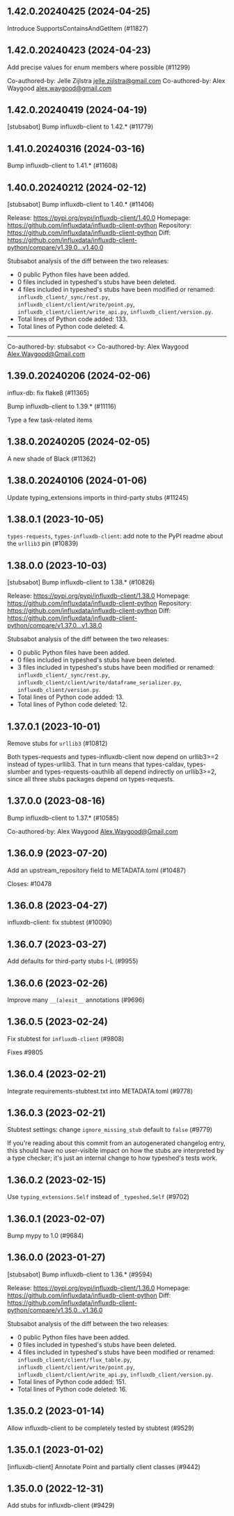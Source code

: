 ## 1.42.0.20240425 (2024-04-25)

Introduce SupportsContainsAndGetItem (#11827)

## 1.42.0.20240423 (2024-04-23)

Add precise values for enum members where possible (#11299)

Co-authored-by: Jelle Zijlstra <jelle.zijlstra@gmail.com>
Co-authored-by: Alex Waygood <alex.waygood@gmail.com>

## 1.42.0.20240419 (2024-04-19)

[stubsabot] Bump influxdb-client to 1.42.* (#11779)

## 1.41.0.20240316 (2024-03-16)

Bump influxdb-client to 1.41.* (#11608)

## 1.40.0.20240212 (2024-02-12)

[stubsabot] Bump influxdb-client to 1.40.* (#11406)

Release: https://pypi.org/pypi/influxdb-client/1.40.0
Homepage: https://github.com/influxdata/influxdb-client-python
Repository: https://github.com/influxdata/influxdb-client-python
Diff: https://github.com/influxdata/influxdb-client-python/compare/v1.39.0...v1.40.0

Stubsabot analysis of the diff between the two releases:
 - 0 public Python files have been added.
 - 0 files included in typeshed's stubs have been deleted.
 - 4 files included in typeshed's stubs have been modified or renamed: `influxdb_client/_sync/rest.py`, `influxdb_client/client/write/point.py`, `influxdb_client/client/write_api.py`, `influxdb_client/version.py`.
 - Total lines of Python code added: 133.
 - Total lines of Python code deleted: 4.

---------

Co-authored-by: stubsabot <>
Co-authored-by: Alex Waygood <Alex.Waygood@Gmail.com>

## 1.39.0.20240206 (2024-02-06)

influx-db: fix flake8 (#11365)

Bump influxdb-client to 1.39.* (#11116)

Type a few task-related items

## 1.38.0.20240205 (2024-02-05)

A new shade of Black (#11362)

## 1.38.0.20240106 (2024-01-06)

Update typing_extensions imports in third-party stubs (#11245)

## 1.38.0.1 (2023-10-05)

`types-requests`, `types-influxdb-client`: add note to the PyPI readme about the `urllib3` pin (#10839)

## 1.38.0.0 (2023-10-03)

[stubsabot] Bump influxdb-client to 1.38.* (#10826)

Release: https://pypi.org/pypi/influxdb-client/1.38.0
Homepage: https://github.com/influxdata/influxdb-client-python
Repository: https://github.com/influxdata/influxdb-client-python
Diff: https://github.com/influxdata/influxdb-client-python/compare/v1.37.0...v1.38.0

Stubsabot analysis of the diff between the two releases:
 - 0 public Python files have been added.
 - 0 files included in typeshed's stubs have been deleted.
 - 3 files included in typeshed's stubs have been modified or renamed: `influxdb_client/_sync/rest.py`, `influxdb_client/client/write/dataframe_serializer.py`, `influxdb_client/version.py`.
 - Total lines of Python code added: 13.
 - Total lines of Python code deleted: 12.

## 1.37.0.1 (2023-10-01)

Remove stubs for `urllib3` (#10812)

Both types-requests and types-influxdb-client now depend on urllib3>=2 instead of types-urllib3. That in turn means that types-caldav, types-slumber and types-requests-oauthlib all depend indirectly on urllib3>=2, since all three stubs packages depend on types-requests.

## 1.37.0.0 (2023-08-16)

Bump influxdb-client to 1.37.* (#10585)

Co-authored-by: Alex Waygood <Alex.Waygood@Gmail.com>

## 1.36.0.9 (2023-07-20)

Add an upstream_repository field to METADATA.toml (#10487)

Closes: #10478

## 1.36.0.8 (2023-04-27)

influxdb-client: fix stubtest (#10090)

## 1.36.0.7 (2023-03-27)

Add defaults for third-party stubs I-L (#9955)

## 1.36.0.6 (2023-02-26)

Improve many `__(a)exit__` annotations (#9696)

## 1.36.0.5 (2023-02-24)

Fix stubtest for `influxdb-client` (#9808)

Fixes #9805

## 1.36.0.4 (2023-02-21)

Integrate requirements-stubtest.txt into METADATA.toml (#9778)

## 1.36.0.3 (2023-02-21)

Stubtest settings: change `ignore_missing_stub` default to `false` (#9779)

If you're reading about this commit from an autogenerated changelog entry, this should have no user-visible impact on how the stubs are interpreted by a type checker; it's just an internal change to how typeshed's tests work.

## 1.36.0.2 (2023-02-15)

Use `typing_extensions.Self` instead of `_typeshed.Self` (#9702)

## 1.36.0.1 (2023-02-07)

Bump mypy to 1.0 (#9684)

## 1.36.0.0 (2023-01-27)

[stubsabot] Bump influxdb-client to 1.36.* (#9594)

Release: https://pypi.org/pypi/influxdb-client/1.36.0
Homepage: https://github.com/influxdata/influxdb-client-python
Diff: https://github.com/influxdata/influxdb-client-python/compare/v1.35.0...v1.36.0

Stubsabot analysis of the diff between the two releases:
 - 0 public Python files have been added.
 - 0 files included in typeshed's stubs have been deleted.
 - 4 files included in typeshed's stubs have been modified or renamed: `influxdb_client/client/flux_table.py`, `influxdb_client/client/write/point.py`, `influxdb_client/client/write_api.py`, `influxdb_client/version.py`.
 - Total lines of Python code added: 151.
 - Total lines of Python code deleted: 16.

## 1.35.0.2 (2023-01-14)

Allow influxdb-client to be completely tested by stubtest (#9529)

## 1.35.0.1 (2023-01-02)

[influxdb-client] Annotate Point and partially client classes (#9442)

## 1.35.0.0 (2022-12-31)

Add stubs for influxdb-client (#9429)

